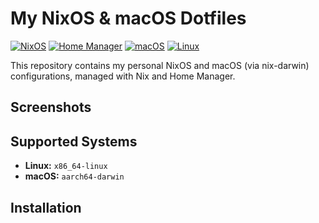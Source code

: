 # My NixOS & macOS Dotfiles

[![NixOS](https://img.shields.io/badge/NixOS-unstable-blue.svg?style=flat-square&logo=NixOS&logoColor=white)](https://nixos.org)
[![Home Manager](https://img.shields.io/badge/Home%20Manager-stable-green.svg?style=flat-square)](https://github.com/nix-community/home-manager)
[![macOS](https://img.shields.io/badge/macOS-aarch64-lightgrey.svg?style=flat-square&logo=apple)](https://www.apple.com/macos)
[![Linux](https://img.shields.io/badge/Linux-x86__64-orange.svg?style=flat-square&logo=linux)](https://kernel.org)

This repository contains my personal NixOS and macOS (via nix-darwin) configurations, managed with Nix and Home Manager.

## Screenshots

## Supported Systems

*   **Linux:** `x86_64-linux`
*   **macOS:** `aarch64-darwin`

## Installation
